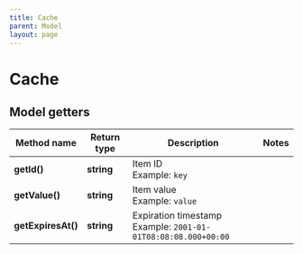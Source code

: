 ```yaml
---
title: Cache
parent: Model
layout: page
---
```


# Cache

## Model getters

Method name | Return type | Description | Notes
------------ | ------------- | ------------- | -------------
**getId()** | **string** | Item ID <br>Example: `key` |
**getValue()** | **string** | Item value <br>Example: `value` |
**getExpiresAt()** | **string** | Expiration timestamp <br>Example: `2001-01-01T08:08:08.000+00:00` |

